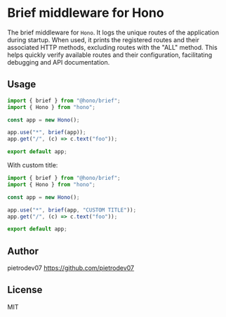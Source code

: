 # Brief middleware for Hono

The brief middleware for `Hono`. It logs the unique routes of the application during startup. When used, it prints the registered routes and their associated HTTP methods, excluding routes with the "ALL" method. This helps quickly verify available routes and their configuration, facilitating debugging and API documentation.

## Usage

```ts
import { brief } from "@hono/brief";
import { Hono } from "hono";

const app = new Hono();

app.use("*", brief(app));
app.get("/", (c) => c.text("foo"));

export default app;
```

With custom title:

```ts
import { brief } from "@hono/brief";
import { Hono } from "hono";

const app = new Hono();

app.use("*", brief(app, "CUSTOM TITLE"));
app.get("/", (c) => c.text("foo"));

export default app;
```

## Author

pietrodev07 <https://github.com/pietrodev07>

## License

MIT
